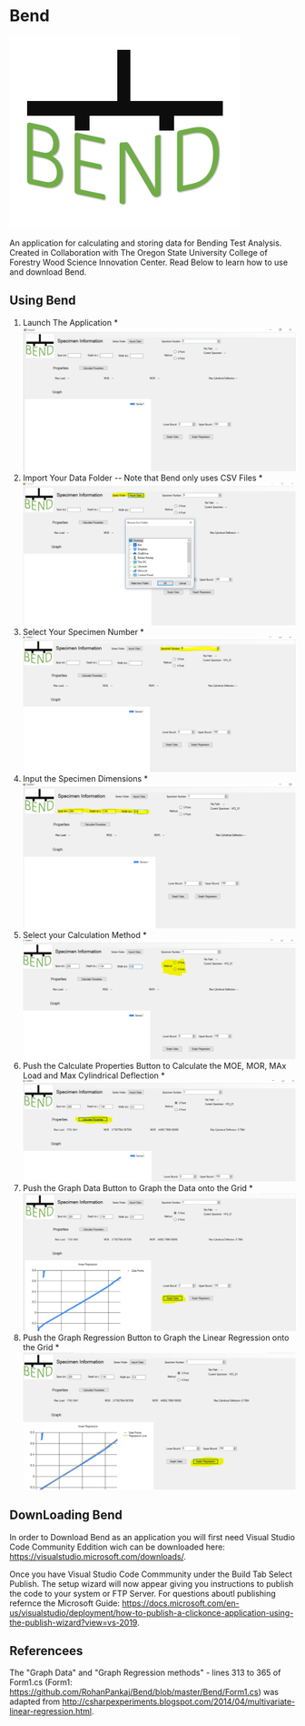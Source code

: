# Bend
![Logo](https://raw.githubusercontent.com/RohanPankaj/Bend/master/READMEImages/newBendLogo.PNG)


An application for calculating and storing data for Bending Test Analysis. Created in Collaboration with The Oregon State University College of Forestry Wood Science Innovation Center. Read Below to learn how to use and download Bend.


## Using Bend
1. Launch The Application
 *![Step 1](https://raw.githubusercontent.com/RohanPankaj/Bend/master/READMEImages/openApplication.PNG)
2. Import Your Data Folder -- Note that Bend only uses CSV Files
 *![Step 2](https://raw.githubusercontent.com/RohanPankaj/Bend/master/READMEImages/step2.PNG)
3. Select Your Specimen Number
 *![Step 3](https://raw.githubusercontent.com/RohanPankaj/Bend/master/READMEImages/step3.PNG)
4. Input the Specimen Dimensions
 *![Step 4](https://raw.githubusercontent.com/RohanPankaj/Bend/master/READMEImages/step4.PNG)
5. Select your Calculation Method
 *![Step 5](https://raw.githubusercontent.com/RohanPankaj/Bend/master/READMEImages/step5.PNG)
6. Push the Calculate Properties Button to Calculate the MOE, MOR, MAx Load and Max Cylindrical Deflection
  *![Step 8](https://raw.githubusercontent.com/RohanPankaj/Bend/master/READMEImages/step6.PNG)
 7. Push the Graph Data Button to Graph the Data onto the Grid
  *![Step 7](https://raw.githubusercontent.com/RohanPankaj/Bend/master/READMEImages/step7.PNG)
 8. Push the Graph Regression Button to Graph the Linear Regression onto the Grid
  *![Step 1](https://raw.githubusercontent.com/RohanPankaj/Bend/master/READMEImages/step8.PNG)


## DownLoading Bend

In order to Download Bend as an application you will first need Visual Studio Code Community Eddition wich can be downloaded here: https://visualstudio.microsoft.com/downloads/.

Once you have Visual Studio Code Commmunity under the Build Tab Select Publish. The setup wizard will now appear giving you instructions to publish the code to your system or FTP Server. For questions aboutl publishing refernce the Microsoft Guide: https://docs.microsoft.com/en-us/visualstudio/deployment/how-to-publish-a-clickonce-application-using-the-publish-wizard?view=vs-2019. 

## Referencees

The "Graph Data" and "Graph Regression methods" -  lines 313 to 365 of Form1.cs (Form1: https://github.com/RohanPankaj/Bend/blob/master/Bend/Form1.cs) was adapted from http://csharpexperiments.blogspot.com/2014/04/multivariate-linear-regression.html.

